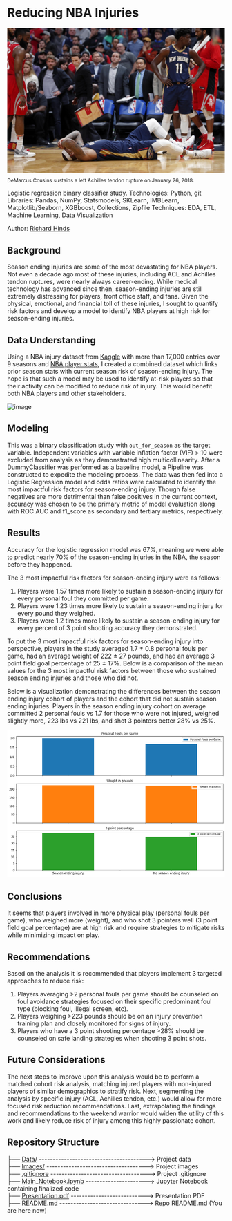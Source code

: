 # Reducing NBA Injuries
![image](https://github.com/RH3421/Reducing_NBA_Injuries/blob/main/Images/DC_Achilles.jpeg)
<sub>DeMarcus Cousins sustains a left Achilles tendon rupture on January 26, 2018.</sub>

Logistic regression binary classifier study.
Technologies: Python, git
Libraries: Pandas, NumPy, Statsmodels, SKLearn, IMBLearn, Matplotlib/Seaborn, XGBboost, Collections, Zipfile
Techniques: EDA, ETL, Machine Learning, Data Visualization

Author: [Richard Hinds](https://github.com/RH3421)

## Background
Season ending injuries are some of the most devastating for NBA players. Not even a decade ago most of these injuries, including ACL and Achilles tendon ruptures, were nearly always career-ending. While medical technology has advanced since then, season-ending injuries are still extremely distressing for players, front office staff, and fans. Given the physical, emotional, and financial toll of these injuries, I sought to quantify risk factors and develop a model to identify NBA players at high risk for season-ending injuries. 

## Data Understanding
Using a NBA injury dataset from [Kaggle](https://www.kaggle.com/datasets/ghopkins/nba-injuries-2010-2018) with more than 17,000 entries over 9 seasons and [NBA player stats](https://www.nba.com/stats/players/traditional/?sort=PLAYER_NAME&dir=-1&Season=2009-10&SeasonType=Regular%20Season), I created a combined dataset which links prior season stats with current season risk of season-ending injury. The hope is that such a model may be used to identify at-risk players so that their activity can be modified to reduce risk of injury. This would benefit both NBA players and other stakeholders.

![image](https://github.com/RH3421/NBA_RTP/blob/main/Images/Incidence_injury.png)

## Modeling
This was a binary classification study with ```out_for_season``` as the target variable. Independent variables with variable inflation factor (VIF) > 10 were excluded from analysis as they demonstrated high multicollinearity. After a DummyClassifier was performed as a baseline model, a Pipeline was constructed to expedite the modeling process. The data was then fed into a Logistic Regression model and odds ratios were calculated to identify the most impactful risk factors for season-ending injury. Though false negatives are more detrimental than false positives in the current context, accuracy was chosen to be the primary metric of model evaluation along with ROC AUC and f1_score as secondary and tertiary metrics, respectively.

## Results
Accuracy for the logistic regression model was 67%, meaning we were able to predict nearly 70% of the season-ending injuries in the NBA, the season before they happened.

The 3 most impactful risk factors for season-ending injury were as follows:

1. Players were 1.57 times more likely to sustain a season-ending injury for every personal foul they committed per game.
2. Players were 1.23 times more likely to sustain a season-ending injury for every pound they weighed.
3. Players were 1.2 times more likely to sustain a season-ending injury for every percent of 3 point shooting accuracy they demonstrated.

To put the 3 most impactful risk factors for season-ending injury into perspective, players in the study averaged 1.7 ± 0.8 personal fouls per game, had an average weight of 222 ± 27 pounds, and had an average 3 point field goal percentage of 25 ± 17%. Below is a comparison of the mean values for the 3 most impactful risk factors between those who sustained season ending injuries and those who did not. 

Below is a visualization demonstrating the differences between the season ending injury cohort of players and the cohort that did not sustain season ending injuries. Players in the season ending injury cohort on average committed 2 personal fouls vs 1.7 for those who were not injured, weighed slightly more, 223 lbs vs 221 lbs, and shot 3 pointers better 28% vs 25%. 

![image](https://github.com/RH3421/Reducing_NBA_Injuries/blob/main/Images/Mean_risk_factors.png)


## Conclusions 
It seems that players involved in more physical play (personal fouls per game), who weighed more (weight), and who shot 3 pointers well (3 point field goal percentage) are at high risk and require strategies to mitigate risks while minimizing impact on play.

## Recommendations

Based on the analysis it is recommended that players implement 3 targeted approaches to reduce risk:

1. Players averaging >2 personal fouls per game should be counseled on foul avoidance strategies focused on their specific predominant foul type (blocking foul, illegal screen, etc).
2. Players weighing >223 pounds should be on an injury prevention training plan and closely monitored for signs of injury.
3. Players who have a 3 point shooting percentage >28% should be counseled on safe landing strategies when shooting 3 point shots.

## Future Considerations
The next steps to improve upon this analysis would be to perform a matched cohort risk analysis, matching injured players with non-injured players of similar demographics to stratify risk. Next, segmenting the analysis by specific injury (ACL, Achilles tendon, etc.) would allow for more focused risk reduction recommendations. Last, extrapolating the findings and recommendations to the weekend warrior would widen the utility of this work and likely reduce risk of injury among this highly passionate cohort.

## Repository Structure
├── [Data/](https://github.com/RH3421/NBA_RTP/tree/main/Data) ---------------------------------------> Project data</br>
├── [Images/](https://github.com/RH3421/NBA_RTP/tree/main/Images) ------------------------------------> Project images</br>
├── [.gitignore](https://github.com/RH3421/NBA_RTP/blob/main/.gitignore) -----------------------------------> Project .gitignore</br>
├── [Main_Notebook.ipynb](https://github.com/RH3421/NBA_RTP/blob/main/Main_Notebook.ipynb) ----------------------> Jupyter Notebook containing finalized code</br>
├── [Presentation.pdf](https://github.com/RH3421/NBA_RTP/blob/main/Presentation.pdf) ---------------------------> Presentation PDF</br>
├── [README.md](https://github.com/RH3421/NBA_RTP/edit/main/README.md) -------------------------------> Repo README.md (You are here now)
